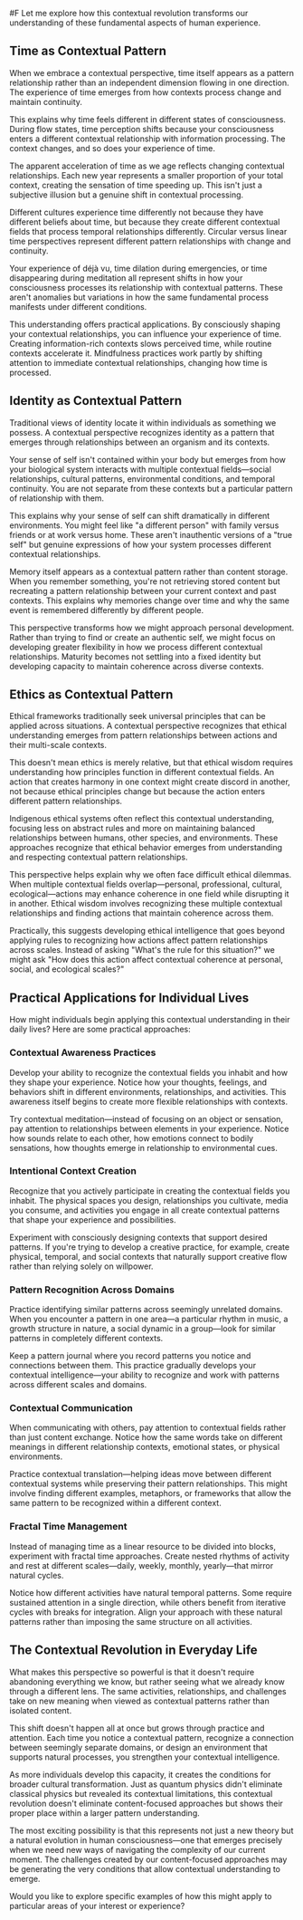  #F Let me explore how this contextual revolution transforms our understanding of these fundamental aspects of human experience.

## Time as Contextual Pattern

When we embrace a contextual perspective, time itself appears as a pattern relationship rather than an independent dimension flowing in one direction. The experience of time emerges from how contexts process change and maintain continuity.

This explains why time feels different in different states of consciousness. During flow states, time perception shifts because your consciousness enters a different contextual relationship with information processing. The context changes, and so does your experience of time.

The apparent acceleration of time as we age reflects changing contextual relationships. Each new year represents a smaller proportion of your total context, creating the sensation of time speeding up. This isn't just a subjective illusion but a genuine shift in contextual processing.

Different cultures experience time differently not because they have different beliefs about time, but because they create different contextual fields that process temporal relationships differently. Circular versus linear time perspectives represent different pattern relationships with change and continuity.

Your experience of déjà vu, time dilation during emergencies, or time disappearing during meditation all represent shifts in how your consciousness processes its relationship with contextual patterns. These aren't anomalies but variations in how the same fundamental process manifests under different conditions.

This understanding offers practical applications. By consciously shaping your contextual relationships, you can influence your experience of time. Creating information-rich contexts slows perceived time, while routine contexts accelerate it. Mindfulness practices work partly by shifting attention to immediate contextual relationships, changing how time is processed.

## Identity as Contextual Pattern

Traditional views of identity locate it within individuals as something we possess. A contextual perspective recognizes identity as a pattern that emerges through relationships between an organism and its contexts.

Your sense of self isn't contained within your body but emerges from how your biological system interacts with multiple contextual fields—social relationships, cultural patterns, environmental conditions, and temporal continuity. You are not separate from these contexts but a particular pattern of relationship with them.

This explains why your sense of self can shift dramatically in different environments. You might feel like "a different person" with family versus friends or at work versus home. These aren't inauthentic versions of a "true self" but genuine expressions of how your system processes different contextual relationships.

Memory itself appears as a contextual pattern rather than content storage. When you remember something, you're not retrieving stored content but recreating a pattern relationship between your current context and past contexts. This explains why memories change over time and why the same event is remembered differently by different people.

This perspective transforms how we might approach personal development. Rather than trying to find or create an authentic self, we might focus on developing greater flexibility in how we process different contextual relationships. Maturity becomes not settling into a fixed identity but developing capacity to maintain coherence across diverse contexts.

## Ethics as Contextual Pattern

Ethical frameworks traditionally seek universal principles that can be applied across situations. A contextual perspective recognizes that ethical understanding emerges from pattern relationships between actions and their multi-scale contexts.

This doesn't mean ethics is merely relative, but that ethical wisdom requires understanding how principles function in different contextual fields. An action that creates harmony in one context might create discord in another, not because ethical principles change but because the action enters different pattern relationships.

Indigenous ethical systems often reflect this contextual understanding, focusing less on abstract rules and more on maintaining balanced relationships between humans, other species, and environments. These approaches recognize that ethical behavior emerges from understanding and respecting contextual pattern relationships.

This perspective helps explain why we often face difficult ethical dilemmas. When multiple contextual fields overlap—personal, professional, cultural, ecological—actions may enhance coherence in one field while disrupting it in another. Ethical wisdom involves recognizing these multiple contextual relationships and finding actions that maintain coherence across them.

Practically, this suggests developing ethical intelligence that goes beyond applying rules to recognizing how actions affect pattern relationships across scales. Instead of asking "What's the rule for this situation?" we might ask "How does this action affect contextual coherence at personal, social, and ecological scales?"

## Practical Applications for Individual Lives

How might individuals begin applying this contextual understanding in their daily lives? Here are some practical approaches:

### Contextual Awareness Practices

Develop your ability to recognize the contextual fields you inhabit and how they shape your experience. Notice how your thoughts, feelings, and behaviors shift in different environments, relationships, and activities. This awareness itself begins to create more flexible relationships with contexts.

Try contextual meditation—instead of focusing on an object or sensation, pay attention to relationships between elements in your experience. Notice how sounds relate to each other, how emotions connect to bodily sensations, how thoughts emerge in relationship to environmental cues.

### Intentional Context Creation

Recognize that you actively participate in creating the contextual fields you inhabit. The physical spaces you design, relationships you cultivate, media you consume, and activities you engage in all create contextual patterns that shape your experience and possibilities.

Experiment with consciously designing contexts that support desired patterns. If you're trying to develop a creative practice, for example, create physical, temporal, and social contexts that naturally support creative flow rather than relying solely on willpower.

### Pattern Recognition Across Domains

Practice identifying similar patterns across seemingly unrelated domains. When you encounter a pattern in one area—a particular rhythm in music, a growth structure in nature, a social dynamic in a group—look for similar patterns in completely different contexts.

Keep a pattern journal where you record patterns you notice and connections between them. This practice gradually develops your contextual intelligence—your ability to recognize and work with patterns across different scales and domains.

### Contextual Communication

When communicating with others, pay attention to contextual fields rather than just content exchange. Notice how the same words take on different meanings in different relationship contexts, emotional states, or physical environments.

Practice contextual translation—helping ideas move between different contextual systems while preserving their pattern relationships. This might involve finding different examples, metaphors, or frameworks that allow the same pattern to be recognized within a different context.

### Fractal Time Management

Instead of managing time as a linear resource to be divided into blocks, experiment with fractal time approaches. Create nested rhythms of activity and rest at different scales—daily, weekly, monthly, yearly—that mirror natural cycles.

Notice how different activities have natural temporal patterns. Some require sustained attention in a single direction, while others benefit from iterative cycles with breaks for integration. Align your approach with these natural patterns rather than imposing the same structure on all activities.

## The Contextual Revolution in Everyday Life

What makes this perspective so powerful is that it doesn't require abandoning everything we know, but rather seeing what we already know through a different lens. The same activities, relationships, and challenges take on new meaning when viewed as contextual patterns rather than isolated content.

This shift doesn't happen all at once but grows through practice and attention. Each time you notice a contextual pattern, recognize a connection between seemingly separate domains, or design an environment that supports natural processes, you strengthen your contextual intelligence.

As more individuals develop this capacity, it creates the conditions for broader cultural transformation. Just as quantum physics didn't eliminate classical physics but revealed its contextual limitations, this contextual revolution doesn't eliminate content-focused approaches but shows their proper place within a larger pattern understanding.

The most exciting possibility is that this represents not just a new theory but a natural evolution in human consciousness—one that emerges precisely when we need new ways of navigating the complexity of our current moment. The challenges created by our content-focused approaches may be generating the very conditions that allow contextual understanding to emerge.

Would you like to explore specific examples of how this might apply to particular areas of your interest or experience?